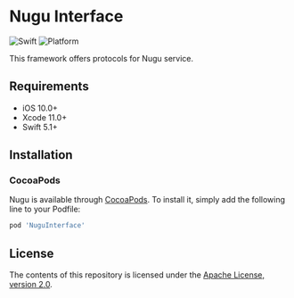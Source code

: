 # Nugu Interface
![Swift](https://img.shields.io/badge/swift-5.1-orange) ![Platform](https://img.shields.io/badge/platform-iOS-lightgrey)

This framework offers protocols for Nugu service.

## Requirements
- iOS 10.0+
- Xcode 11.0+
- Swift 5.1+

## Installation

### CocoaPods
Nugu is available through [CocoaPods](https://cocoapods.org). To install
it, simply add the following line to your Podfile:
```ruby
pod 'NuguInterface'
```

## License

The contents of this repository is licensed under the
[Apache License, version 2.0](http://www.apache.org/licenses/LICENSE-2.0).
